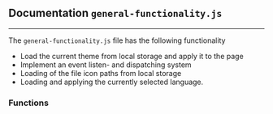 ## Documentation `general-functionality.js`

---

The `general-functionality.js` file has the following functionality

- Load the current theme from local storage and apply it to the page
- Implement an event listen- and dispatching system
- Loading of the file icon paths from local storage
- Loading and applying the currently selected language.

### Functions


